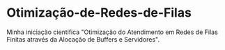 # Otimização-de-Redes-de-Filas
Minha iniciação cientifica "Otimização do Atendimento em Redes de Filas Finitas através da Alocação de Buffers e Servidores".
